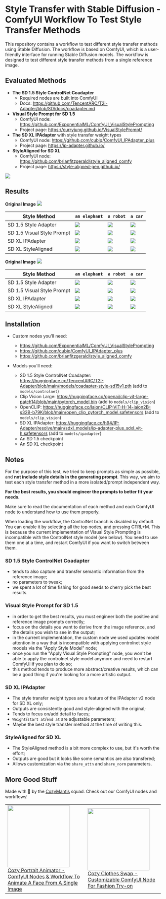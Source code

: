 # Style Transfer with Stable Diffusion - ComfyUI Workflow To Test Style Transfer Methods

This repository contains a workflow to test different style transfer methods using Stable Diffusion. The workflow is based on ComfyUI, which is a user-friendly interface for running Stable Diffusion models. The workflow is designed to test different style transfer methods from a single reference image.

## Evaluated Methods

- **The SD 1.5 Style ControlNet Coadapter**
  - Required nodes are built into ComfyUI
  - Docs: https://github.com/TencentARC/T2I-Adapter/blob/SD/docs/coadapter.md
- **Visual Style Prompt for SD 1.5**
  - ComfyUI node: https://github.com/ExponentialML/ComfyUI_VisualStylePrompting
  - Project page: https://curryjung.github.io/VisualStylePrompt/
- **The SD XL IPAdapter** with style transfer weight types
  - ComfyUI node: https://github.com/cubiq/ComfyUI_IPAdapter_plus
  - Project page: https://ip-adapter.github.io/
- **StyleAligned for SD XL**
  - ComfyUI node: https://github.com/brianfitzgerald/style_aligned_comfy
  - Project page: https://style-aligned-gen.github.io/

![](screen.png)

## Results

**Original Image**
![](./assets/source1.png)

| Style Method               | `an elephant` | `a robot` | `a car` |
| -------------------------- | --- | --- | --- |
| SD 1.5 Style Adapter         | ![](./assets/sm.png) | ![](./assets/sm1.png) | ![](./assets/sm2.png) |
| SD 1.5 Visual Style Prompt | ![](./assets/vsp.png) | ![](./assets/vsp1.png) | ![](./assets/vsp2.png) |
| SD XL IPAdapter            | ![](./assets/ipa.png) | ![](./assets/ipa1.png) | ![](./assets/ipa2.png) |
| SD XL StyleAligned         | ![](./assets/sa.png) | ![](./assets/sa1.png) | ![](./assets/sa2.png) |



**Original Image**
![](./assets/source2.png)

| Style Method               | `an elephant` | `a robot` | `a car` |
| -------------------------- | --- | --- | --- |
| SD 1.5 Style Adapter         | ![](./assets/2sm.png) | ![](./assets/2sm1.png) | ![](./assets/2sm2.png) |
| SD 1.5 Visual Style Prompt | ![](./assets/2vsp.png) | ![](./assets/2vsp1.png) | ![](./assets/2vsp2.png) |
| SD XL IPAdapter            | ![](./assets/2ipa.png) | ![](./assets/2ipa1.png) | ![](./assets/2ipa2.png) |
| SD XL StyleAligned         | ![](./assets/2sa.png) | ![](./assets/2sa1.png) | ![](./assets/2sa2.png) |

## Installation

- Custom nodes you'll need:
  - https://github.com/ExponentialML/ComfyUI_VisualStylePrompting
  - https://github.com/cubiq/ComfyUI_IPAdapter_plus
  - https://github.com/brianfitzgerald/style_aligned_comfy

- Models you'll need:
  - SD 1.5 Style ControlNet Coadapter: https://huggingface.co/TencentARC/T2I-Adapter/blob/main/models/coadapter-style-sd15v1.pth (add to `models/controlnet`)
  - Clip Vision Large: https://huggingface.co/openai/clip-vit-large-patch14/blob/main/pytorch_model.bin (add to `models/clip_vision`)
  - OpenCLIP: https://huggingface.co/laion/CLIP-ViT-H-14-laion2B-s32B-b79K/blob/main/open_clip_pytorch_model.safetensors (add to `models/clip_vision`)
  - SD XL IPAdapter: https://huggingface.co/h94/IP-Adapter/resolve/main/sdxl_models/ip-adapter-plus_sdxl_vit-h.safetensors (add to `models/ipadapter`)
  - An SD 1.5 checkpoint
  - An SD XL checkpoint

## Notes

For the purpose of this test, we tried to keep prompts as simple as possible, and **not include style details in the generating prompt**. This way, we aim to test each style transfer method in a more isolated/prompt independent way. 

**For the best results, you should engineer the prompts to better fit your needs.**

Make sure to read the documentation of each method and each ComfyUI node to understand how to use them properly.

When loading the workflow, the ControlNet branch is disabled by default. You can enable it by selecting all the top nodes, and pressing CTRL+M. This is because the current implementation of Visual Style Prompting is incompatible with the ControlNet style model (see below). You need to use them one at a time, and restart ComfyUI if you want to switch between them.

### SD 1.5 Style ControlNet Coadapter
- tends to also capture and transfer semantic information from the reference image;
- no parameters to tweak;
- we spent a lot of time fishing for good seeds to cherry pick the best results.

### Visual Style Prompt for SD 1.5
- in order to get the best results, you must engineer both the positive and reference image prompts correctly;
- focus on the details you want to derive from the image reference, and the details you wish to see in the output;
- in the current implementation, the custom node we used updates model attention in a way that is incompatible with applying controlnet style models via the "Apply Style Model" node;
- once you run the "Apply Visual Style Prompting" node, you won't be able to apply the controlnet style model anymore and need to restart ComfyUI if you plan to do so;
- this method tends to produce more abstract/creative results, which can be a good thing if you're looking for a more artistic output.

### SD XL IPAdapter
- The style transfer weight types are a feature of the IPAdapter v2 node for SD XL only;
- Outputs are consistently good and style-aligned with the original;
- Tends to focus on/add detail to faces;
- `Weight`/`start at`/`end at` are adjustable parameters;
- Maybe the best style transfer method at the time of writing this.

### StyleAligned for SD XL
- The StyleAligned method is a bit more complex to use, but it's worth the effort;
- Outputs are good but it looks like some semantics are also transfered;
- Allows customization via the `share_attn` and `share_norm` parameters.

## More Good Stuff

Made with 💚 by the [CozyMantis](https://cozymantis.gumroad.com) squad. Check out our ComfyUI nodes and workflows!

| | |
| --- | --- |
| <a href="https://cozymantis.gumroad.com/l/cozy-animated-portraits-with-stablediffusion-comfyui-aniportrait?layout=profile"><img width=200 src="[https://public-files.gumroad.com/uspwrlry6dkb927zjihozv1xo88p](https://github.com/cozymantis/style-transfer-comfyui-workflow/assets/5381731/124828a8-1dd2-447b-8646-ec9049f35f42)"><br />Cozy Portrait Animator - ComfyUI Nodes & Workflow To Animate A Face From A Single Image</a> | <a href="https://cozymantis.gumroad.com/l/cozy-clothes-swap-comfyui-node-salvton?layout=profile"><img width=200 src="https://public-files.gumroad.com/x75wxfap89vzrasn4v6rniemyaj5"><br /> Cozy Clothes Swap - Customizable ComfyUI Node For Fashion Try-on</a> |

